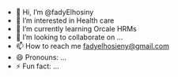 - 👋 Hi, I’m @fadyElhosiny
- 👀 I’m interested in Health care
- 🌱 I’m currently learning Orcale HRMs
- 💞️ I’m looking to collaborate on ...
- 📫 How to reach me fadyelhosieny@gmail.com
- 😄 Pronouns: ...
- ⚡ Fun fact: ...

<!---
fadyElhosiny/fadyElhosiny is a ✨ special ✨ repository because its `README.md` (this file) appears on your GitHub profile.
You can click the Preview link to take a look at your changes.
--->
